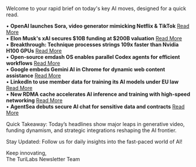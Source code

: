 <p>Welcome to your rapid brief on today's key AI moves, designed for a quick read.</p>
<p>• <strong>OpenAI launches Sora, video generator mimicking Netflix &amp; TikTok</strong> <a href="https://www.washingtonpost.com/technology/interactive/2025/openai-training-data-sora/">Read More</a><br />
• <strong>Elon Musk's xAI secures $10B funding at $200B valuation</strong> <a href="https://www.bloomberg.com/news/articles/2025-09-19/musk-s-xai-raises-10-billion-at-200-billion-valuation">Read More</a><br />
• <strong>Breakthrough: Technique processes strings 109x faster than Nvidia H100 GPUs</strong> <a href="https://ashvardanian.com/posts/stringwars-on-gpus/">Read More</a><br />
• <strong>Open-source emdash OS enables parallel Codex agents for efficient workflows</strong> <a href="https://github.com/generalaction/emdash">Read More</a><br />
• <strong>Google embeds Gemini AI in Chrome for dynamic web content assistance</strong> <a href="https://gemini.google/overview/gemini-in-chrome/">Read More</a><br />
• <strong>LinkedIn to use member data for training its AI models under EU law</strong> <a href="https://www.linkedin.com/posts/suneselsbaekreitz_linkedin-has-just-updated-its-terms-and-activity-7374419355507351552-cXOY">Read More</a><br />
• <strong>New RDMA cache accelerates AI inference and training with high-speed networking</strong> <a href="https://github.com/blackbird-io/blackbird">Read More</a><br />
• <strong>AgentSea debuts secure AI chat for sensitive data and contracts</strong> <a href="https://agentsea.com/ai-chat">Read More</a></p>
<p>Quick Takeaway: Today’s headlines show major leaps in generative video, funding dynamism, and strategic integrations reshaping the AI frontier.</p>
<p>Stay Updated: Follow us for daily insights into the fast-paced world of AI! </p>
<p>Keep innovating,<br />
The TuriLabs Newsletter Team</p>